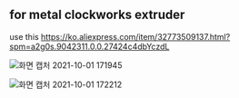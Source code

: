 for metal clockworks extruder
-----------------------------

use this
https://ko.aliexpress.com/item/32773509137.html?spm=a2g0s.9042311.0.0.27424c4dbYczdL


![화면 캡처 2021-10-01 171945](https://user-images.githubusercontent.com/16078263/135588461-04aea088-25ce-4b87-9bb5-9adcf189a636.png)

![화면 캡처 2021-10-01 172212](https://user-images.githubusercontent.com/16078263/135588873-7675a60a-050a-453c-bdb7-d2241a7282a6.png)
